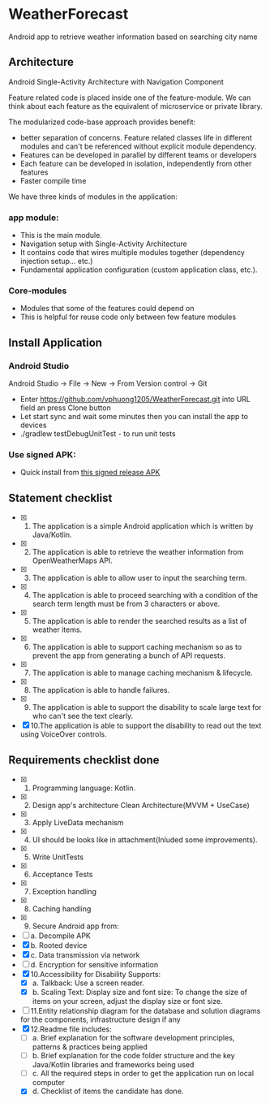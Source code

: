 # WeatherForecast
Android app to retrieve weather information based on searching city name

## Architecture
Android Single-Activity Architecture with Navigation Component

Feature related code is placed inside one of the feature-module. We can think about each feature as the equivalent of microservice or private library.

The modularized code-base approach provides benefit:
- better separation of concerns. Feature related classes life in different modules and can't be referenced without explicit module dependency.
- Features can be developed in parallel by different teams or developers
- Each feature can be developed in isolation, independently from other features
- Faster compile time

We have three kinds of modules in the application:
### app module: 
- This is the main module. 
- Navigation setup with Single-Activity Architecture
- It contains code that wires multiple modules together (dependency injection setup... etc.) 
- Fundamental application configuration (custom application class, etc.).

### Core-modules
- Modules that some of the features could depend on
- This is helpful for reuse code only between few feature modules


## Install Application

### Android Studio

Android Studio -> File -> New -> From Version control -> Git
- Enter https://github.com/vphuong1205/WeatherForecast.git into URL field an press Clone button
- Let start sync and wait some minutes then you can install the app to devices
- ./gradlew testDebugUnitTest - to run unit tests

### Use signed APK:
- Quick install from [this signed release APK](https://github.com/vphuong1205/WeatherForecast/blob/master/app/release/app-release.apk)


## Statement checklist
- [x] 1. The application is a simple Android application which is written by Java/Kotlin.
- [x] 2. The application is able to retrieve the weather information from OpenWeatherMaps
API.
- [x] 3. The application is able to allow user to input the searching term.
- [x] 4. The application is able to proceed searching with a condition of the search term length
must be from 3 characters or above.
- [x] 5. The application is able to render the searched results as a list of weather items.
- [x] 6. The application is able to support caching mechanism so as to prevent the app from
generating a bunch of API requests.
- [x] 7. The application is able to manage caching mechanism & lifecycle.
- [x] 8. The application is able to handle failures.
- [x] 9. The application is able to support the disability to scale large text for who can't see the
text clearly.
- [x] 10.The application is able to support the disability to read out the text using VoiceOver
controls.

## Requirements checklist done
- [x] 1. Programming language: Kotlin.
- [x] 2. Design app's architecture Clean Architecture(MVVM + UseCase)
- [x] 3. Apply LiveData mechanism
- [x] 4. UI should be looks like in attachment(Inluded some improvements).
- [x] 5. Write UnitTests
- [x] 6. Acceptance Tests
- [x] 7. Exception handling
- [x] 8. Caching handling
- [x] 9. Secure Android app from:
- [ ] a. Decompile APK
- [x] b. Rooted device
- [x] c. Data transmission via network
- [ ] d. Encryption for sensitive information
- [x] 10.Accessibility for Disability Supports:
  - [x] a. Talkback: Use a screen reader.
  - [x] b. Scaling Text: Display size and font size: To change the size of items on your screen,
adjust the display size or font size.
- [ ] 11.Entity relationship diagram for the database and solution diagrams for the
components, infrastructure design if any
- [x] 12.Readme file includes:
  - [ ] a. Brief explanation for the software development principles, patterns & practices being
applied
  - [ ] b. Brief explanation for the code folder structure and the key Java/Kotlin libraries and
frameworks being used
  - [ ] c. All the required steps in order to get the application run on local computer
  - [x] d. Checklist of items the candidate has done.
